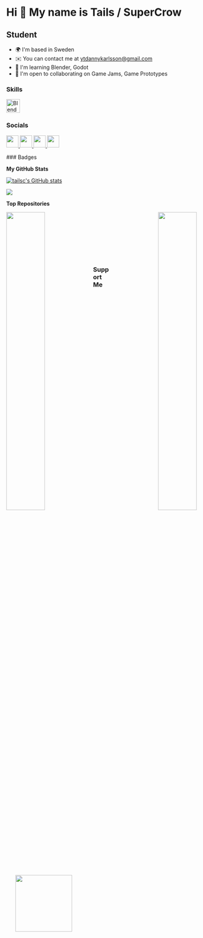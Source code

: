 Hi 👋 My name is Tails / SuperCrow
==================================

Student
-------

* 🌍  I'm based in Sweden
* ✉️  You can contact me at [ytdannykarlsson@gmail.com](mailto:ytdannykarlsson@gmail.com)
* 🧠  I'm learning Blender, Godot
* 🤝  I'm open to collaborating on Game Jams, Game Prototypes

### Skills

<p align="left">
<a href="https://www.blender.org/" target="_blank" rel="noreferrer"><img src="https://raw.githubusercontent.com/danielcranney/readme-generator/main/public/icons/skills/blender-colored.svg" width="36" height="36" alt="Blender" /></a>
</p>

### Socials

<p align="left"> <a href="https://discord.com/users/364076254812438538" target="_blank" rel="noreferrer"> <picture> <source media="(prefers-color-scheme: dark)" srcset="undefined" /> <source media="(prefers-color-scheme: light)" srcset="https://raw.githubusercontent.com/danielcranney/readme-generator/main/public/icons/socials/discord.svg" /> <img src="https://raw.githubusercontent.com/danielcranney/readme-generator/main/public/icons/socials/discord.svg" width="32" height="32" /> </picture> </a> <a href="https://www.github.com/tailsc" target="_blank" rel="noreferrer"> <picture> <source media="(prefers-color-scheme: dark)" srcset="https://raw.githubusercontent.com/danielcranney/readme-generator/main/public/icons/socials/github-dark.svg" /> <source media="(prefers-color-scheme: light)" srcset="https://raw.githubusercontent.com/danielcranney/readme-generator/main/public/icons/socials/github.svg" /> <img src="https://raw.githubusercontent.com/danielcranney/readme-generator/main/public/icons/socials/github.svg" width="32" height="32" /> </picture> </a> <a href="https://www.youtube.com/@https://www.youtube.com/@SuperCrow?sub_confirmation=1" target="_blank" rel="noreferrer"> <picture> <source media="(prefers-color-scheme: dark)" srcset="undefined" /> <source media="(prefers-color-scheme: light)" srcset="https://raw.githubusercontent.com/danielcranney/readme-generator/main/public/icons/socials/youtube.svg" /> <img src="https://raw.githubusercontent.com/danielcranney/readme-generator/main/public/icons/socials/youtube.svg" width="32" height="32" /> </picture> </a> <a href="https://www.twitch.tv/crowgames69" target="_blank" rel="noreferrer"> <picture> <source media="(prefers-color-scheme: dark)" srcset="undefined" /> <source media="(prefers-color-scheme: light)" srcset="https://raw.githubusercontent.com/danielcranney/readme-generator/main/public/icons/socials/twitch.svg" /> <img src="https://raw.githubusercontent.com/danielcranney/readme-generator/main/public/icons/socials/twitch.svg" width="32" height="32" /> </picture> </a></p>
### Badges

<b>My GitHub Stats</b>

<a href="http://www.github.com/tailsc"><img src="https://github-readme-stats.vercel.app/api?username=tailsc&show_icons=true&hide=&count_private=true&title_color=facc15&text_color=ffffff&icon_color=facc15&bg_color=181824&hide_border=true&show_icons=true" alt="tailsc's GitHub stats" /></a>

<a href="http://www.github.com/tailsc"><img src="https://github-readme-streak-stats.herokuapp.com/?user=tailsc&stroke=ffffff&background=181824&ring=facc15&fire=facc15&currStreakNum=ffffff&currStreakLabel=facc15&sideNums=ffffff&sideLabels=ffffff&dates=ffffff&hide_border=true" /></a>

<b>Top Repositories</b>

<div width="100%" align="center"><a href="https://github.com/tailsc/tailsc" align="left"><img align="left" width="45%" src="https://github-readme-stats.vercel.app/api/pin/?username=tailsc&repo=tailsc&title_color=facc15&text_color=ffffff&icon_color=facc15&bg_color=181824&hide_border=true&locale=en" /></a><a href="https://github.com/tailsc/tutorials" align="right"><img align="right" width="45%" src="https://github-readme-stats.vercel.app/api/pin/?username=tailsc&repo=tutorials&title_color=facc15&text_color=ffffff&icon_color=facc15&bg_color=181824&hide_border=true&locale=en" /></a></div><br /><br /><br /><br /><br /><br /><br />

### Support Me

<ul style="list-style-type: none; margin: 0;">

<li style="display: inline-block; margin-right: 0.25rem;"><a href="https://www.ko-fi.com/supercrow"><img src="https://storage.ko-fi.com/cdn/kofi2.png?v=3" width="150"/></a></li>

</ul>
